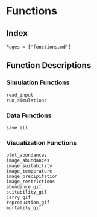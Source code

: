 # Functions

## Index

```@index
Pages = ["functions.md"]
```

## Function Descriptions

### Simulation Functions

```@docs
read_input
run_simulation!
```

### Data Functions

```@docs
save_all
```

### Visualization Functions

```@docs
plot_abundances
image_abundances
image_suitability
image_temperature
image_precipitation
image_restrictions
abundance_gif
suitability_gif
carry_gif
reproduction_gif
mortality_gif
```
